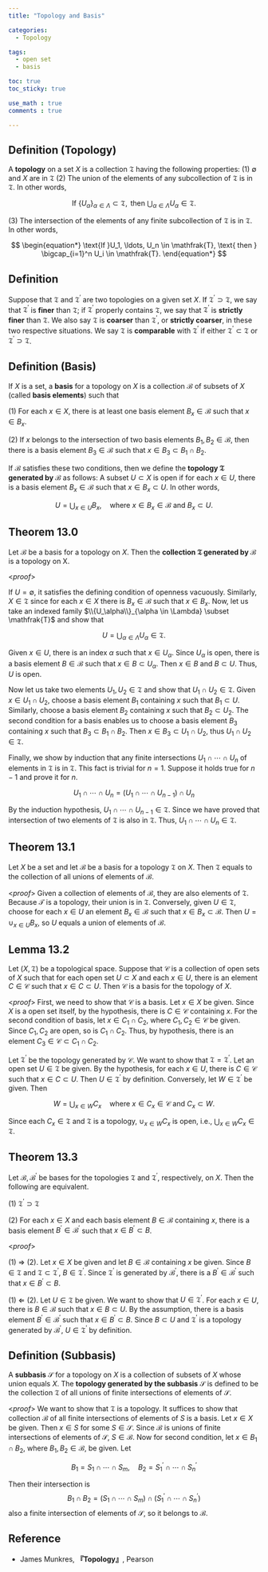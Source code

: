 ```yaml
---
title: "Topology and Basis"

categories:
  - Topology

tags:
  - open set
  - basis

toc: true
toc_sticky: true

use_math : true
comments : true

---
```


## Definition (Topology)
A **topology** on a set $X$ is a collection $\mathfrak{T}$ having the following properties:
(1) $\emptyset$ and $X$ are in $\mathfrak{T}$
(2) The union of the elements of any subcollection of $\mathfrak{T}$ is in $\mathfrak{T}$. In other words,

$$
\begin{equation*}
\text{If } \{U_\alpha\}_{\alpha\in\Lambda} \subset \mathfrak{T}, \text{ then } \bigcup_{\alpha\in \Lambda}U_\alpha \in \mathfrak{T}.
\end{equation*}
$$

(3) The intersection of the elements of any finite subcollection of $\mathfrak{T}$ is in $\mathfrak{T}$. In other words,

$$
\begin{equation*}
\text{If }U_1, \ldots, U_n \in \mathfrak{T}, \text{ then } \bigcap_{i=1}^n U_i \in \mathfrak{T}.
\end{equation*}
$$


## Definition
Suppose that $\mathfrak{T}$ and $\mathfrak{T}^\prime$ are two topologies on a given set $X$. If $\mathfrak{T}^\prime \supset \mathfrak{T}$, we say that $\mathfrak{T}^\prime$ is **finer** than $\mathfrak{T}$; if $\mathfrak{T}^\prime$ properly contains $\mathfrak{T}$, we say that $\mathfrak{T}^\prime$ is **strictly finer** than $\mathfrak{T}$. We also say $\mathfrak{T}$ is **coarser** than $\mathfrak{T}^\prime$, or **strictly coarser**, in these two respective situations. We say $\mathfrak{T}$ is **comparable** with $\mathfrak{T}^\prime$ if either $\mathfrak{T}^\prime \subset \mathfrak{T}$ or $\mathfrak{T}^\prime \supset \mathfrak{T}$.

## Definition (Basis)
If $X$ is a set, a **basis** for a topology on $X$ is a collection $\mathcal{B}$ of subsets of $X$ (called **basis elements**) such that 

(1) For each $x\in X$, there is at least one basis element $B_x\in\mathcal{B}$ such that $x\in B_x$.

(2) If $x$ belongs to the intersection of two basis elements $B_1, B_2 \in\mathcal{B}$, then there is a basis element $B_3\in\mathcal{B}$ such that $x\in B_3 \subset B_1\cap B_2$.

If $\mathcal{B}$ satisfies these two conditions, then we define the **topology $\mathfrak{T}$ generated by $\mathcal{B}$** as follows: A subset $U\subset X$ is open if for each $x\in U$, there is a basis element $B_x\in\mathcal{B}$ such that $x\in B_x\subset U$. In other words,

$$
\begin{equation*}
U=\bigcup_{x\in U} B_x,\quad \text{where } x\in B_x\in \mathcal{B} \text{ and } B_x \subset U.
\end{equation*}
$$ 


## Theorem 13.0
Let $\mathcal{B}$ be a basis for a topology on $X$. Then  the **collection $\mathfrak{T}$ generated by $\mathcal{B}$** is a topology on X.

<*proof*>

If $U=\emptyset$, it satisfies the defining condition of openness vacuously. Similarly, $X\in \mathfrak{T}$ since for each $x\in X$ there is $B_x\in\mathcal{B}$ such that $x\in B_x$. Now, let us take an indexed family $\\{U_\alpha\\}_{\alpha \in \Lambda} \subset \mathfrak{T}$ and show that 

$$
\begin{equation*}
U = \bigcup_{\alpha \in \Lambda}U_\alpha  \in \mathfrak{T}.
\end{equation*}
$$

Given $x\in U$, there is an index $\alpha$ such that $x\in U_\alpha$. Since $U_\alpha$ is open, there is a basis element $B\in\mathcal{B}$ such that $x\in B \subset U_\alpha$. Then $x\in B$ and $B\subset U$. Thus, $U$ is open.

Now let us take two elements $U_1, U_2 \in \mathfrak{T}$ and show that $U_1 \cap U_2 \in\mathfrak{T}$. Given $x\in U_1\cap U_2$, choose a basis element $B_1$ containing $x$ such that $B_1 \subset U$. Similarly, choose a basis element $B_2$ containing $x$ such that $B_2 \subset U_2$. The second condition for a basis enables us to choose a basis element $B_3$ containing $x$ such that $B_3 \subset B_1 \cap B_2$. Then $x \in B_3 \subset U_1 \cap U_2$, thus $U_1\cap U_2 \in \mathfrak{T}$.

Finally, we show by induction that any finite intersections $U_1 \cap \cdots \cap U_n$ of elements in $\mathfrak{T}$ is in $\mathfrak{T}$. This fact is trivial for $n=1$. Suppose it holds true for $n-1$ and prove it for $n$.

$$
\begin{equation*}
U_1 \cap \cdots \cap U_n = (U_1\cap \cdots \cap U_{n-1})\cap U_n
\end{equation*}
$$

By the induction hypothesis, $U_1\cap\cdots \cap U_{n-1} \in \mathfrak{T}$. Since we have proved that intersection of two elements of $\mathfrak{T}$ is also in $\mathfrak{T}$. Thus, $U_1 \cap \cdots \cap U_n \in \mathfrak{T}$. 

$$\tag*{$\square$}$$
 
## Theorem 13.1
Let $X$ be a set and let $\mathcal{B}$ be a basis for a topology $\mathfrak{T}$ on $X$. Then $\mathfrak{T}$ equals to the collection of all unions of elements of $\mathcal{B}$.

<*proof*>
Given a collection of elements of $\mathcal{B}$, they are also elements of $\mathfrak{T}$. Because $\mathcal{T}$ is a topology, their union is in $\mathfrak{T}$. Conversely, given $U\in\mathfrak{T}$, choose for each $x\in U$ an element $B_x\in\mathcal{B}$ such that $x\in B_x\subset \mathcal{B}$. Then $U=\cup_{x\in U} B_x$, so $U$ equals a union of elements of $\mathcal{B}$.

$$\tag*{$\square$}$$

## Lemma 13.2
Let $(X,\mathfrak{T})$ be a topological space. Suppose that $\mathcal{C}$ is a collection of open sets of $X$ such that for each open set $U \subset X$ and each $x\in U$, there is an element $C\in\mathcal{C}$ such that $x\in C\subset U$. Then $\mathcal{C}$ is a basis for the topology of $X$.

<*proof*>
First, we need to show that $\mathcal{C}$ is a basis. Let $x\in X$ be given. Since $X$ is a open set itself, by the hypothesis, there is $C\in\mathcal{C}$ containing $x$. For the second condition of basis, let $x\in C_1\cap C_2$, where $C_1, C_2 \in \mathcal{C}$ be given. Since $C_1,C_2$ are open, so is $C_1\cap C_2$. Thus, by hypothesis, there is an element $C_3 \in \mathcal{C}\subset C_1\cap C_2$.


Let $\mathfrak{T}^\prime$ be the topology generated by $\mathcal{C}$. We want to show that $\mathfrak{T} = \mathfrak{T}^\prime$. Let an open set $U\in\mathfrak{T}$ be given. By the hypothesis, for each $x\in U$, there is $C\in\mathcal{C}$ such that $x\in C \subset U$. Then $U\in\mathfrak{T}^\prime$ by definition. Conversely, let $W\in \mathfrak{T}^\prime$ be given. Then

$$
\begin{equation*}
W = \bigcup_{x\in W}C_x\quad \text{where } x\in C_x \in \mathcal{C} \text{ and } C_x \subset W.
\end{equation*}
$$

Since each $C_x \in \mathfrak{T}$ and $\mathfrak{T}$ is a topology, $\cup_{x\in W}C_x$ is open, i.e., $\bigcup_{x\in W}C_x\in\mathfrak{T}$.

$$\tag*{$\square$}$$


## Theorem 13.3
Let $\mathcal{B}, \mathcal{B}^\prime$ be bases for the topologies $\mathfrak{T}$ and $\mathfrak{T}^\prime$, respectively, on $X$. Then the following are equivalent.

(1) $\mathfrak{T}^\prime \supset \mathfrak{T}$

(2) For each $x\in X$ and each basis element $B\in\mathcal{B}$ containing $x$, there is a basis element $B^\prime \in\mathcal{B}^\prime$ such that $x\in {B}^\prime \subset B$.


<*proof*>

(1) $\Rightarrow$ (2). Let $x\in X$ be given and let $B\in\mathcal{B}$ containing $x$ be given. Since $B \in \mathfrak{T}$ and $\mathfrak{T} \subset \mathfrak{T}^\prime$, $B\in\mathfrak{T}^\prime$. Since $\mathfrak{T}^\prime$ is generated by $\mathcal{B}^\prime$, there is a $B^\prime \in \mathcal{B}^\prime$ such that $x\in B^\prime \subset B$.

(1) $\Leftarrow$ (2). Let $U\in\mathfrak{T}$ be given. We want to show that $U \in \mathfrak{T}^\prime$. For each $x\in U$, there is $B\in\mathcal{B}$ such that $x\in B \subset U$. By the assumption, there is a basis element $B^\prime \in \mathcal{B}^\prime$ such that $x\in B^\prime \subset B$. Since $B\subset U$ and $\mathfrak{T}^\prime$ is a topology generated by $\mathcal{B}^\prime$, $U \in \mathfrak{T}^\prime$ by definition.

$$\tag*{$\square$}$$


## Definition (Subbasis)
A **subbasis** $\mathcal{S}$ for a topology on $X$ is a collection of subsets of $X$ whose union equals $X$. The **topology generated by the subbasis** $\mathcal{S}$ is defined to be the collection $\mathfrak{T}$ of all unions of finite intersections of elements of $\mathcal{S}$.


<*proof*>
We want to show that $\mathfrak{T}$ is a topology. It suffices to show that collection $\mathcal{B}$ of all finite  intersections of elements of $S$ is a basis. Let $x\in X$ be given. Then $x \in S$ for some $S\in \mathcal{S}$. Since $\mathcal{B}$ is unions of finite intersections of elements of $\mathcal{S}$, $S\in\mathcal{B}$. Now for second condition, let $x\in B_1 \cap B_2$, where $B_1, B_2 \in \mathcal{B}$, be given. Let 

$$
\begin{equation*}
B_1 = S_1 \cap \cdots \cap S_m, \quad B_2 = S^\prime_1 \cap \cdots \cap S^\prime_n
\end{equation*}
$$

Then their intersection is 
$$
\begin{equation*}
B_1 \cap B_2  = (S_1 \cap \cdots \cap S_m) \cap (S^\prime_1 \cap \cdots \cap S^\prime_n)
\end{equation*}
$$
also a finite intersection of elements of $\mathcal{S}$, so it belongs to $\mathcal{B}$.

$$\tag*{$\square$}$$
## Reference
- James Munkres, **『**Topology**』**, Pearson

